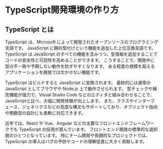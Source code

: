# TypeScript開発環境の作り方

## TypeScript とは

TypeScript は、Microsoft によって開発されたオープンソースのプログラミング言語です。
JavaScript に静的型付けという機能を追加した上位互換言語です。
TypeScript は JavaScript のすべての機能を含みつつ、型情報を追加することでコードの安全性と可読性を高めることができます。
こうすることで、開発中に型の不一致や予期しない動作を防ぎやすくなります。
ある程度の規模を超えるアプリケーションを開発では欠かせない機能です。

TypeScript はビルドすると JavaScript に変換されます。
最終的には通常の JavaScript としてブラウザや Node.js 上で動作させられます。
型チェックや補完機能が強力で、Visual Studio Code などのエディタと組み合わせることで、JavaScriptと比べ、大幅に開発体験が向上します。
また、クラスやインターフェース、ジェネリクスなどの高度な構文もサポートしており、オブジェクト指向や関数型の設計にも柔軟に対応できます。

近年では、React や Vue、Angular などの主要なフロントエンドフレームワークでも TypeScript の採用が進んでいます。
フロントエンド開発の標準的な選択肢のひとつとなっています。
特にチーム開発や長期的なプロジェクトでは、TypeScript の導入はバグの予防やコードの理解促進に大きく貢献します。

